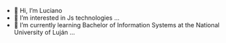 - 👋 Hi, I’m Luciano 
- 👀 I’m interested in Js technologies ...
- 🌱 I’m currently learning Bachelor of Information Systems at the National University of Luján ...

